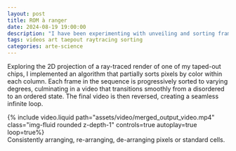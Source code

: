 ```yaml
---
layout: post
title: ROM à ranger
date: 2024-08-19 19:00:00
description: "I have been experimenting with unveiling and sorting frame pixels to showcase the Teras design."
tags: videos art taepout raytracing sorting
categories: arte-science
---
```


Exploring the 2D projection of a ray-traced render of one of my taped-out chips, I implemented an algorithm that partially sorts pixels by color within each column. Each frame in the sequence is progressively sorted to varying degrees, culminating in a video that transitions smoothly from a disordered to an ordered state. The final video is then reversed, creating a seamless infinite loop.

<div class="row mt-3">
    <div class="col-sm mt-3 mt-md-0">
        {% include video.liquid path="assets/video/merged_output_video.mp4" class="img-fluid rounded z-depth-1" controls=true autoplay=true loop=true%}
    </div>
</div>
<div class="caption">
	Consistently arranging, re-arranging, de-arranging pixels or standard cells.
</div>
